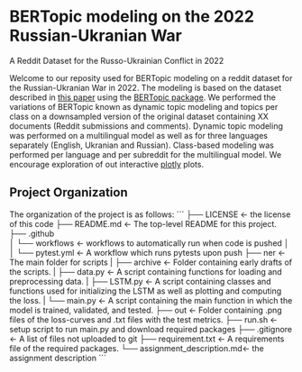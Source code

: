 # BERTopic modeling on the 2022 Russian-Ukranian War
A Reddit Dataset for the Russo-Ukrainian Conflict in 2022

Welcome to our reposity used for BERTopic modeling on a reddit dataset for the Russian-Ukranian War in 2022.
The modeling is based on the dataset described in [this paper](https://arxiv.org/abs/2206.05107) using the [BERTopic package](https://github.com/MaartenGr/BERTopic/tree/master/bertopic). We performed the variations of BERTopic known as dynamic topic modeling and topics per class on a downsampled version of the original dataset containing XX documents (Reddit submissions and comments). Dynamic topic modeling was performed on a multilingual model as well as for three languages separately (English, Ukranian and Russian). Class-based modeling was performed per language and per subreddit for the multilingual model. We encourage exploration of out interactive [plotly](https://github.com/plotly) plots.

## Project Organization
The organization of the project is as follows:
´´´
├── LICENSE                  <- the license of this code
├── README.md                <- The top-level README for this project.
├── .github            
│   └── workflows            <- workflows to automatically run when code is pushed
│   │    └── pytest.yml      <- A workflow which runs pytests upon push
├── ner                      <- The main folder for scripts
|   ├── archive              <- Folder containing early drafts of the scripts.
|   ├── data.py              <- A script containing functions for loading and preprocessing data.
|   ├── LSTM.py              <- A script containing classes and functions used for initializing the LSTM as well as plotting and computing the loss.
|   └── main.py              <- A script containing the main function in which the model is trained, validated, and tested.
├── out                      <- Folder containing .png files of the loss-curves and .txt files with the test metrics.
├── run.sh                   <- setup script to run main.py and download required packages
├── .gitignore               <- A list of files not uploaded to git
├── requirement.txt          <- A requirements file of the required packages.
└── assignment_description.md<- the assignment description
´´´





